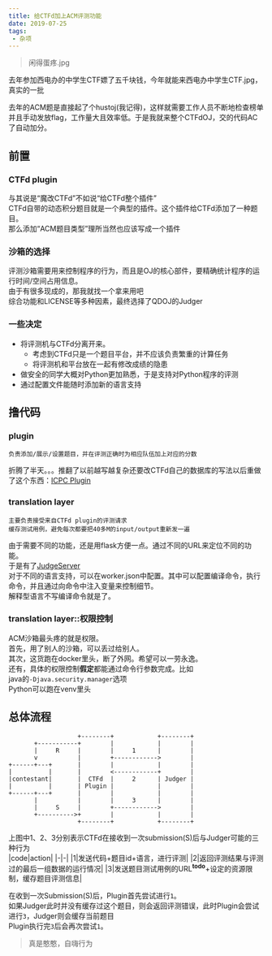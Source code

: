 ```yaml
---
title: 给CTFd加上ACM评测功能
date: 2019-07-25
tags:
 - 杂项
---
```


> 闲得蛋疼.jpg

去年参加西电办的中学生CTF嫖了五千块钱，今年就能来西电办中学生CTF.jpg，真实的一批  

去年的ACM题是直接起了个hustoj(我记得)，这样就需要工作人员不断地检查榜单并且手动发放flag，工作量大且效率低。于是我就来整个CTFdOJ，交的代码AC了自动加分。


## 前置

### CTFd plugin

与其说是“魔改CTFd”不如说“给CTFd整个插件”  
CTFd自带的动态积分题目就是一个典型的插件。这个插件给CTFd添加了一种题目。  
那么添加“ACM题目类型”理所当然也应该写成一个插件

### 沙箱的选择

评测沙箱需要用来控制程序的行为，而且是OJ的核心部件，要精确统计程序的运行时间/空间占用信息。  
由于有很多现成的，那我就找一个拿来用吧  
综合功能和LICENSE等多种因素，最终选择了QDOJ的Judger

### 一些决定

* 将评测机与CTFd分离开来。
  * 考虑到CTFd只是一个题目平台，并不应该负责繁重的计算任务
  * 将评测机和平台放在一起有修改成绩的隐患
* 做安全的同学大概对Python更加熟悉，于是支持对Python程序的评测
* 通过配置文件能随时添加新的语言支持

## 撸代码

### plugin

    负责添加/展示/设置题目，并在评测正确时为相应队伍加上对应的分数

折腾了半天。。。推翻了以前越写越复杂还要改CTFd自己的数据库的写法以后重做了这个东西：[ICPC Plugin](https://github.com/frankli0324/CTFd-ICPC-challenges)

### translation layer

    主要负责接受来自CTFd plugin的评测请求
    缓存测试用例，避免每次都要把40多M的input/output重新发一遍

由于需要不同的功能，还是用flask方便一点。通过不同的URL来定位不同的功能。  
于是有了[JudgeServer](https://github.com/frankli0324/JudgeServer)  
对于不同的语言支持，可以在worker.json中配置。其中可以配置编译命令，执行命令，并且通过向命令中注入变量来控制细节。  
解释型语言不写编译命令就是了。

### translation layer::权限控制

ACM沙箱最头疼的就是权限。  
首先，用了别人的沙箱，可以丢过给别人。  
其次，这货跑在docker里头，断了外网。希望可以一劳永逸。  
还有，具体的权限控制**假定**都能通过命令行参数完成。比如  
java的`-Djava.security.manager`选项  
Python可以跑在venv里头  

## 总体流程

```text
                   +--------+            +--------+
       +-----------+        |            |        |
       |     R     |        |     1      |        |
       v           |        +------------>        |
+------+---+       |        |            |        |
|          |       |        <------------+        |
|contestant|       |  CTFd  |     2      | Judger |
|          |       | Plugin |            |        |
+------+---+       |        |            |        |
       |           |        |     3      |        |
       |     S     |        +------------>        |
       +---------->+        |            |        |
                   +--------+            +--------+
```

上图中1、2、3分别表示CTFd在接收到一次submission(S)后与Judger可能的三种行为  
|code|action|
|-|-|
|1|发送代码+题目id+语言，进行评测|
|2|返回评测结果与评测过的最后一组数据的运行情况|
|3|发送题目测试用例的URL<sup>**todo**</sup>+设定的资源限制，缓存题目评测信息|

在收到一次Submission(S)后，Plugin首先尝试进行`1`。  
如果Judger此时并没有缓存过这个题目，则会返回评测错误，此时Plugin会尝试进行`3`，Judger则会缓存当前题目  
Plugin执行完`3`后会再次尝试`1`。

> 真是憨憨，自嗨行为